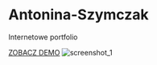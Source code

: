 # Antonina-Szymczak
Internetowe portfolio

[ZOBACZ DEMO](https://sophiepopow.github.io/Antonina-Szymczak/)
![screenshot_1](https://user-images.githubusercontent.com/24496666/42838099-2496e7b6-8a00-11e8-9a8e-66c101fa6589.png)
